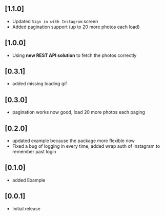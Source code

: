 ## [1.1.0]
* Updated `Sign in with Instagram` screen
* Added pagination support (up to 20 more photos each load)  

## [1.0.0]
* Using __new REST API solution__ to fetch the photos correctly

## [0.3.1]
* added missing loading gif

## [0.3.0]

* pagination works now good, load 20 more photos each paging

## [0.2.0]

* updated example because the package more flexible now
* Fixed a bug of logging in every time, added wrap auth of Instagram 
to remember past login

## [0.1.0]

* added Example

## [0.0.1]

* Initial release


